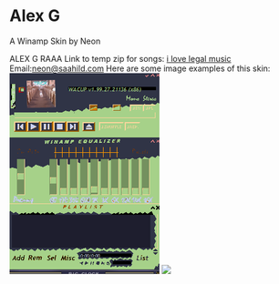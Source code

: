 # Alex G

A Winamp Skin by Neon

ALEX G RAAA
Link to temp zip for songs: [i love legal music](./playlist.zip)
Email:neon@saahild.com
Here are some image examples of this skin:
![](./images/empty_example.png)
![](./images/playing_example.png)
